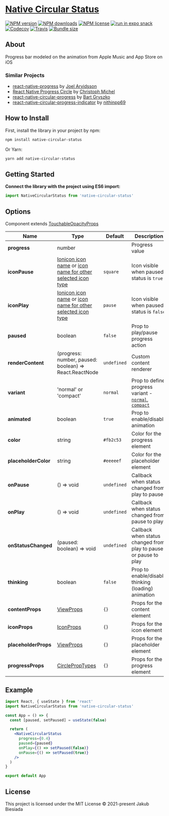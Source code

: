 # [Native Circular Status](https://github.com/native-ly/native-circular-status)

[![NPM version](https://flat.badgen.net/npm/v/native-circular-status)](https://www.npmjs.com/package/native-circular-status)
[![NPM downloads](https://flat.badgen.net/npm/dm/native-circular-status)](https://www.npmjs.com/package/native-circular-status)
[![NPM license](https://flat.badgen.net/npm/license/native-circular-status)](https://www.npmjs.com/package/native-circular-status)
[![run in expo snack](https://img.shields.io/badge/Run%20in%20Snack-4630EB?style=flat-square&logo=EXPO&labelColor=FFF&logoColor=000)](https://snack.expo.io/@jbiesiada/native-circular-status)
[![Codecov](https://flat.badgen.net/codecov/c/github/native-ly/native-circular-status)](https://codecov.io/gh/native-ly/native-circular-status)
[![Travis](https://flat.badgen.net/travis/native-ly/native-circular-status)](https://app.travis-ci.com/github/native-ly/native-circular-status)
[![Bundle size](https://flat.badgen.net/packagephobia/install/native-circular-status)](https://packagephobia.com/result?p=native-circular-status)

## About

Progress bar modeled on the animation from Apple Music and App Store on iOS

### Similar Projects

- [react-native-progress](https://github.com/oblador/react-native-progress) by [Joel Arvidsson](https://github.com/oblador)
- [React Native Progress Circle](https://github.com/MrToph/react-native-progress-circle) by [Christoph Michel](https://github.com/MrToph)
- [react-native-circular-progress](https://github.com/bartgryszko/react-native-circular-progress) by [Bart Gryszko](https://github.com/bartgryszko)
- [react-native-circular-progress-indicator](https://github.com/nithinpp69/react-native-circular-progress-indicator) by [nithinpp69](https://github.com/nithinpp69)

## How to Install

First, install the library in your project by npm:

```sh
npm install native-circular-status
```

Or Yarn:

```sh
yarn add native-circular-status
```

## Getting Started

**Connect the library with the project using ES6 import:**

```js
import NativeCircularStatus from 'native-circular-status'
```

## Options

Component extends [TouchableOpacityProps](https://reactnative.dev/docs/touchableopacity#props)

| Name                 | Type                                                                                                                                                       | Default     | Description                                                      |
| -------------------- | ---------------------------------------------------------------------------------------------------------------------------------------------------------- | ----------- | ---------------------------------------------------------------- |
| **progress**         | number                                                                                                                                                     | ` `         | Progress value                                                   |
| **iconPause**        | [Ionicon icon name](https://ionic.io/ionicons) or [icon name for other selected icon type](https://github.com/native-ly/native-icons#available-icon-types) | `square`    | Icon visible when paused status is `true`                        |
| **iconPlay**         | [Ionicon icon name](https://ionic.io/ionicons) or [icon name for other selected icon type](https://github.com/native-ly/native-icons#available-icon-types) | `pause`     | Icon visible when paused status is `false`                       |
| **paused**           | boolean                                                                                                                                                    | `false`     | Prop to play/pause progress action                               |
| **renderContent**    | (progress: number, paused: boolean) => React.ReactNode                                                                                                     | `undefined` | Custom content renderer                                          |
| **variant**          | 'normal' or 'compact'                                                                                                                                      | `normal`    | Prop to define progress variant - [`normal`](#), [`compact`](#)  |
| **animated**         | boolean                                                                                                                                                    | `true`      | Prop to enable/disable animation                                 |
| **color**            | string                                                                                                                                                     | `#fb2c53`   | Color for the progress element                                   |
| **placeholderColor** | string                                                                                                                                                     | `#eeeeef`   | Color for the placeholder element                                |
| **onPause**          | () => void                                                                                                                                                 | `undefined` | Callback when status changed from play to pause                  |
| **onPlay**           | () => void                                                                                                                                                 | `undefined` | Callback when status changed from pause to play                  |
| **onStatusChanged**  | (paused: boolean) => void                                                                                                                                  | `undefined` | Callback when status changed from play to pause or pause to play |
| **thinking**         | boolean                                                                                                                                                    | `false`     | Prop to enable/disable thinking (loading) animation              |
| **contentProps**     | [ViewProps](https://reactnative.dev/docs/view#props)                                                                                                       | `{}`        | Props for the content element                                    |
| **iconProps**        | [IconProps](https://github.com/native-ly/native-icons#icon)                                                                                                | `{}`        | Props for the icon element                                       |
| **placeholderProps** | [ViewProps](https://reactnative.dev/docs/view#props)                                                                                                       | `{}`        | Props for the placeholder element                                |
| **progressProps**    | [CirclePropTypes](https://github.com/oblador/react-native-progress#progresscircle)                                                                         | `{}`        | Props for the progress element                                   |

## Example

```jsx
import React, { useState } from 'react'
import NativeCircularStatus from 'native-circular-status'

const App = () => {
  const [paused, setPaused] = useState(false)

  return (
    <NativeCircularStatus
      progress={0.4}
      paused={paused}
      onPlay={() => setPaused(false)}
      onPause={() => setPaused(true)}
    />
  )
}

export default App
```

## License

This project is licensed under the MIT License © 2021-present Jakub Biesiada

